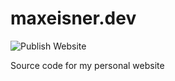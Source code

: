 # maxeisner.dev
![Publish Website](https://github.com/max-ae/maxeisner.dev/workflows/Publish%20Website/badge.svg?branch=master)

Source code for my personal website
